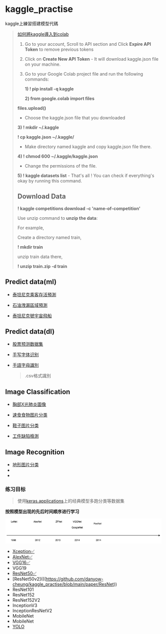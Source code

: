 # kaggle_practise
 kaggle上練習搭建模型代碼


> [如何將kaggle導入到colab](https://www.kaggle.com/general/74235)
>
> 1. Go to your account, Scroll to API section and Click **Expire API Token** to remove previous tokens
>
> 2. Click on **Create New API Token** - It will download kaggle.json file on your machine.
>
> 3. Go to your Google Colab project file and run the following commands:
>
>    **1) ! pip install -q kaggle**
>
>    **2) from google.colab import files**
>
> **files.upload()**
>
> - Choose the kaggle.json file that you downloaded
>
> **3) ! mkdir ~/.kaggle**
>
> **! cp kaggle.json ~/.kaggle/**
>
> 
>
> 
>
> - Make directory named kaggle and copy kaggle.json file there.
>
> **4) ! chmod 600 ~/.kaggle/kaggle.json**
>
> - Change the permissions of the file.
>
> **5) ! kaggle datasets list**
> \- That's all ! You can check if everything's okay by running this command.
>
> ## Download Data
>
> **! kaggle competitions download -c 'name-of-competition'**
>
> Use unzip command to **unzip the data**:
>
> For example,
>
> Create a directory named train,
>
> **! mkdir train**
>
> unzip train data there,
>
> **! unzip train.zip -d train**




## Predict data(ml)

- [泰坦尼克乘客存活預測](https://github.com/danyow-cheung/kaggle_practise/tree/main/titanic)

- [石油洩漏區域預測](https://github.com/danyow-cheung/kaggle_practise/tree/main/oil_split)

- [泰坦尼克號宇宙飛船](https://github.com/danyow-cheung/kaggle_practise/tree/main/Spaceship-titanic)

  



## Predict data(dl)

- [股票预测数据集](https://github.com/danyow-cheung/kaggle_practise/tree/main/stock)

- [手写字体识别](https://github.com/danyow-cheung/kaggle_practise/tree/main/digits)

- [手語字母識別](https://github.com/danyow-cheung/kaggle_practise/tree/main/ASL)

  >.csv格式識別

  



## Image Classification 

- [胸部X光肺炎圖像](https://github.com/danyow-cheung/kaggle_practise/tree/main/xray)

- [速食食物图片分类](https://github.com/danyow-cheung/kaggle_practise/tree/main/fast%20food)

- [鞋子图片分类](https://github.com/danyow-cheung/kaggle_practise/tree/main/shoe)

- [工件缺陷檢測](https://github.com/danyow-cheung/kaggle_practise/tree/main/SteelDefect)

  



## Image Recognition

- [地形图片分类](https://github.com/danyow-cheung/kaggle_practise/tree/main/landscape)
- 
- 

### 练习目标

> 使用[keras.applications](https://keras.io/api/applications/)上的经典模型多跑分类等数据集

**按照模型出现的先后时间顺序进行学习**

<img src='paper/src/cnn_history.png'>



- [Xception✅](https://github.com/danyow-cheung/kaggle_practise/tree/main/paper/Xception)
- [AlexNet✅](https://github.com/danyow-cheung/kaggle_practise/blob/main/paper/AlexNet)
- [VGG16✅](https://github.com/danyow-cheung/kaggle_practise/blob/main/paper/VGG16)
- VGG19
- [ResNet50✅]((https://github.com/danyow-cheung/kaggle_practise/blob/main/paper/ResNet))
- [ResNet50v2](((https://github.com/danyow-cheung/kaggle_practise/blob/main/paper/ResNet))
- ResNet101 
- ResNet152 
- ResNet152V2
- InceptionV3
- InceptionResNetV2
- MobileNet
- MobileNet
- [YOLO](https://github.com/danyow-cheung/kaggle_practise/blob/main/paper/YOLO)








